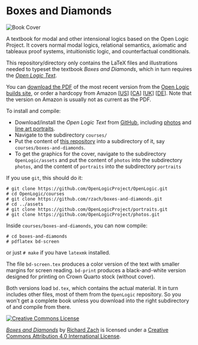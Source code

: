 # Boxes and Diamonds

![Book Cover](https://bd.openlogicproject.org/bd.png)

A textbook for modal and other intensional logics based on the Open
Logic Project. It covers normal modal logics, relational semantics, 
axiomatic and tableaux proof systems, intuitionistic logic, and 
counterfactual conditionals.

This repository/directory only contains the LaTeX files and
illustrations needed to typeset the textbook _Boxes and Diamonds_,
which in turn requires the _[Open Logic
Text](http://github.com/OpenLogicProject/OpenLogic/)_.

You can [download the
PDF](https://bd.openlogicproject.org/bd-screen.pdf)
of the most recent version from the [Open Logic builds
site](https://bd.openlogicproject.org/), or order a
hardcopy from Amazon [[US](https://www.amazon.com/dp/1077321384)]
[[CA](https://www.amazon.ca/dp/1077321384)]
[[UK](https://www.amazon.co.uk/dp/1077321384)]
[[DE](https://www.amazon.de/dp/1077321384)]. Note that the version on
Amazon is usually not as current as the PDF.

To install and compile:

- Download/install the _Open Logic Text_ from
  [GitHub](http://github.com/OpenLogicProject/OpenLogic/), including [photos](https://github.com/OpenLogicProject/photos) and [line art portraits](https://github.com/OpenLogicProject/portraits).
- Navigate to the subdirectory `courses/`
- Put the content of [this repository](https://github.com/rzach/boxes-and-diamonds) into a subdirectory of it, say
  `courses/boxes-and-diamonds`.
- To get the graphics for the cover, navigate to the subdirectory `OpenLogic/assets` and put the content of `photos` into the subdirectory `photos`, and the content of `portraits` into the subdirectory `portraits`

If you use `git`, this should do it:
```
# git clone https://github.com/OpenLogicProject/OpenLogic.git
# cd OpenLogic/courses
# git clone https://github.com/rzach/boxes-and-diamonds.git
# cd ../assets
# git clone https://github.com/OpenLogicProject/portraits.git
# git clone https://github.com/OpenLogicProject/photos.git
```
Inside `courses/boxes-and-diamonds`, you can now compile:
```
# cd boxes-and-diamonds
# pdflatex bd-screen
```
or just `# make` if you have `latexmk` installed.

The file `bd-screen.tex` produces a color version of the text
with smaller margins for screen reading. `bd-print` produces a
black-and-white version designed for printing on Crown Quarto stock
(without cover).

Both versions load `bd.tex`, which contains the actual
material. It in turn includes other files, most of them from the
`OpenLogic` repository. So you won't get a complete book unless you
download into the right subdirectory of and compile from there.

[![Creative Commons License](https://mirrors.creativecommons.org/presskit/buttons/88x31/png/by.png)](http://creativecommons.org/licenses/by/4.0/) 

_[Boxes and Diamonds](https://github.com/rzach/boxes-and-diamonds)_ by [Richard
Zach](http://richardzach.org/) is licensed under a [Creative
Commons Attribution 4.0 International
License](http://creativecommons.org/licenses/by/4.0/).
